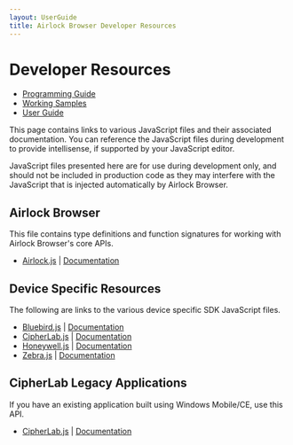 ```yaml
---
layout: UserGuide
title: Airlock Browser Developer Resources
---
```

# Developer Resources

* [Programming Guide](../../UserGuides/V2/ProgrammingGuide)
* [Working Samples](Samples)
* [User Guide](../../UserGuides/V2/)

This page contains links to various JavaScript files and their associated documentation.
You can reference the JavaScript files during development to provide intellisense,
if supported by your JavaScript editor.

JavaScript files presented here are for use during development only, and should not
be included in production code as they may interfere with the JavaScript that is injected
automatically by Airlock Browser.

## Airlock Browser

This file contains type definitions and function signatures for working with Airlock Browser's
core APIs.

* <a href="JavaScript/Airlock/Airlock.js" download>Airlock.js</a> \| [Documentation](JSDoc/Airlock/)

## Device Specific Resources

The following are links to the various device specific SDK JavaScript files.

* <a href="JavaScript/Sdks/Bluebird.js" download>Bluebird.js</a> \| [Documentation](JSDoc/Sdks/Bluebird/)
* <a href="JavaScript/Sdks/CipherLab.js" download>CipherLab.js</a> \| [Documentation](JSDoc/Sdks/CipherLab/)
* <a href="JavaScript/Sdks/Honeywell.js" download>Honeywell.js</a> \| [Documentation](JSDoc/Sdks/Honeywell/)
* <a href="JavaScript/Sdks/Zebra.js" download>Zebra.js</a> \| [Documentation](JSDoc/Sdks/Zebra/)

## CipherLab Legacy Applications

If you have an existing application built using Windows Mobile/CE,
use this API.

* <a href="JavaScript/CipherLab/CipherLab.js" download>CipherLab.js</a> \| [Documentation](JSDoc/CipherLab/)

